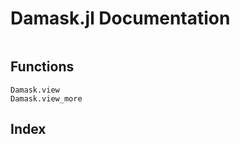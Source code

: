 # Damask.jl Documentation

```@contents
```

## Functions

```@docs
Damask.view
Damask.view_more
```

## Index

```@index
```

